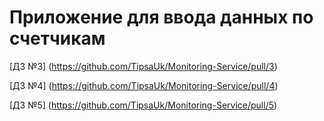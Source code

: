 <!-- ABOUT THE PROJECT -->
# Приложение для ввода данных по счетчикам

[ДЗ №3] (https://github.com/TipsaUk/Monitoring-Service/pull/3)

[ДЗ №4] (https://github.com/TipsaUk/Monitoring-Service/pull/4)

[ДЗ №5] (https://github.com/TipsaUk/Monitoring-Service/pull/5)
 
